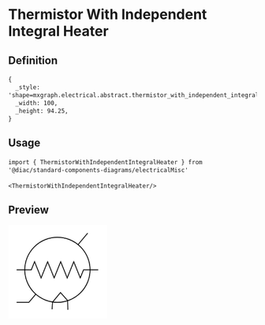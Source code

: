 # Thermistor With Independent Integral Heater

## Definition

```
{
  _style: 'shape=mxgraph.electrical.abstract.thermistor_with_independent_integral_heater;html=1;shadow=0;dashed=0;strokeWidth=1;align=center;overflow=fill;fontSize=12;',
  _width: 100,
  _height: 94.25,
}
```

## Usage

```
import { ThermistorWithIndependentIntegralHeater } from '@diac/standard-components-diagrams/electricalMisc'

<ThermistorWithIndependentIntegralHeater/>
```

## Preview

<img src="./thermistor-with-independent-integral-heater.png" width="200"/>
